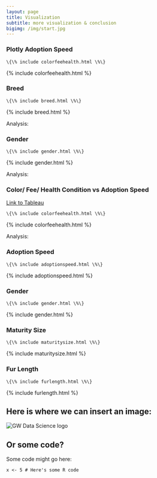 ```yaml
---
layout: page
title: Visualization
subtitle: more visualization & conclusion
bigimg: /img/start.jpg
---
```


### Plotly Adoption Speed
```
\{\% include colorfeehealth.html \%\}
```
{% include colorfeehealth.html %}


### Breed
```
\{\% include breed.html \%\}
```
{% include breed.html %}

Analysis:


### Gender
```
\{\% include gender.html \%\}
```
{% include gender.html %}

Analysis:


### Color/ Fee/ Health Condition vs Adoption Speed
[Link to Tableau](https://public.tableau.com/profile/juew72#!/vizhome/others_15554523598650/ColorFeeHealthConditionAdoptionSpeed?publish=yes/)
```
\{\% include colorfeehealth.html \%\}
```
{% include colorfeehealth.html %}

Analysis:


### Adoption Speed
```
\{\% include adoptionspeed.html \%\}
```
{% include adoptionspeed.html %}


### Gender
```
\{\% include gender.html \%\}
```
{% include gender.html %}


### Maturity Size
```
\{\% include maturitysize.html \%\}
```
{% include maturitysize.html %}


### Fur Length
```
\{\% include furlength.html \%\}
```
{% include furlength.html %}

## Here is where we can insert an image:

![GW Data Science logo](/img/gwdsp.png)

## Or some code?

Some code might go here:

```
x <- 5 # Here's some R code
```
